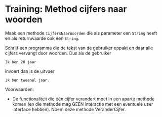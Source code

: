 # Training: Method cijfers naar woorden

Maak een methode `CijfersNaarWoorden` die als parameter een `String` heeft en als returnwaarde ook een `String`.

Schrijf een programma die de tekst van de gebruiker oppakt en daar alle cijfers vervangt door woorden. Dus als de gebruiker
```
Ik ben 20 jaar
```
invoert dan is de uitvoer
```
Ik ben tweenul jaar.
```
Voorwaarden:
+ De functionaliteit die één cijfer verandert moet in een aparte methode komen (en die methode mag GEEN interactie met een eventuele user interface hebben). Noem deze methode VeranderCijfer.
